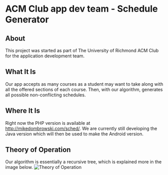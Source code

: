 ACM Club app dev team - Schedule Generator
==========================================

About
-----
This project was started as part of The University of Richmond ACM Club for the application development team.

What It Is
-----------
Our app accepts as many courses as a student may want to take along with all the offered sections of each course.  Then, with
our algorithm, generates all possible non-conflicting schedules.

Where It Is
-----------
Right now the PHP version is available at http://mikedombrowski.com/sched/.
We are currently still developing the Java version which will then be used to make the Android version.

Theory of Operation
--------------------
Our algorithm is essentially a recursive tree, which is explained more in the image below.
![Theory of Operation](https://github.com/md100play/ACMAppDev/blob/master/illustration.png)
